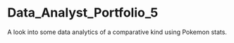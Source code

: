 # Data_Analyst_Portfolio_5
A look into some data analytics of a comparative kind using Pokemon stats.
